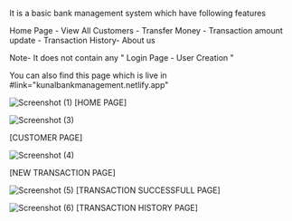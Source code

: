 It is a basic bank management system which have following features

Home Page - View All Customers - Transfer Money - Transaction amount update - Transaction History- About us

Note- It does not contain any " Login Page - User Creation "

You can also find this page which is live in #link="kunalbankmanagement.netlify.app"


![Screenshot (1)](https://user-images.githubusercontent.com/114843675/206625388-ba40e831-f5f9-4dac-931f-52ca40b113ff.png)
    [HOME PAGE]
   
   
![Screenshot (3)](https://user-images.githubusercontent.com/114843675/206625952-979c9560-57c1-4696-8cf5-2b19b06f294c.png)

[CUSTOMER PAGE]

![Screenshot (4)](https://user-images.githubusercontent.com/114843675/206626051-c0b74208-615b-4dcc-8c1f-be6a68fc75a6.png)

  [NEW TRANSACTION PAGE]
  
  ![Screenshot (5)](https://user-images.githubusercontent.com/114843675/206626162-a0fe727a-2163-431f-8b38-bdf656b6f073.png)
  [TRANSACTION SUCCESSFULL PAGE]
  
  ![Screenshot (6)](https://user-images.githubusercontent.com/114843675/206626277-6f1460aa-f059-4bf8-a911-1e3e47e6b053.png)
   [TRANSACTION HISTORY PAGE]

